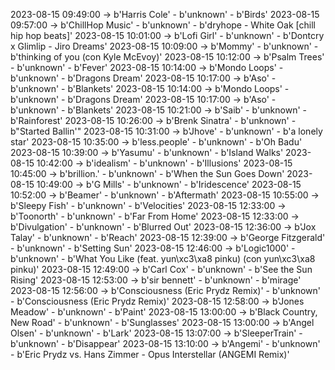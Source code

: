 2023-08-15 09:49:00 -> b'Harris Cole' - b'unknown' - b'Birds'
2023-08-15 09:57:00 -> b'ChillHop Music' - b'unknown' - b'dryhope - White Oak [chill hip hop beats]'
2023-08-15 10:01:00 -> b'Lofi Girl' - b'unknown' - b'Dontcry x Glimlip - Jiro Dreams'
2023-08-15 10:09:00 -> b'Mommy' - b'unknown' - b'thinking of you (con Kyle McEvoy)'
2023-08-15 10:12:00 -> b'Psalm Trees' - b'unknown' - b'Fever'
2023-08-15 10:14:00 -> b'Mondo Loops' - b'unknown' - b'Dragons Dream'
2023-08-15 10:17:00 -> b'Aso' - b'unknown' - b'Blankets'
2023-08-15 10:14:00 -> b'Mondo Loops' - b'unknown' - b'Dragons Dream'
2023-08-15 10:17:00 -> b'Aso' - b'unknown' - b'Blankets'
2023-08-15 10:21:00 -> b'Saib' - b'unknown' - b'Rainforest'
2023-08-15 10:26:00 -> b'Brenk Sinatra' - b'unknown' - b"Started Ballin'"
2023-08-15 10:31:00 -> b'Jhove' - b'unknown' - b'a lonely star'
2023-08-15 10:35:00 -> b'less.people' - b'unknown' - b'Oh Badu'
2023-08-15 10:39:00 -> b'Yasumu' - b'unknown' - b'Island Walks'
2023-08-15 10:42:00 -> b'idealism' - b'unknown' - b'Illusions'
2023-08-15 10:45:00 -> b'brillion.' - b'unknown' - b'When the Sun Goes Down'
2023-08-15 10:49:00 -> b'G Mills' - b'unknown' - b'Iridescence'
2023-08-15 10:52:00 -> b'Beamer' - b'unknown' - b'Aftermath'
2023-08-15 10:55:00 -> b'Sleepy Fish' - b'unknown' - b'Velocities'
2023-08-15 12:33:00 -> b'Toonorth' - b'unknown' - b'Far From Home'
2023-08-15 12:33:00 -> b'Divulgation' - b'unknown' - b'Blurred Out'
2023-08-15 12:36:00 -> b'Jox Talay' - b'unknown' - b'Reach'
2023-08-15 12:39:00 -> b'George Fitzgerald' - b'unknown' - b'Setting Sun'
2023-08-15 12:46:00 -> b'Logic1000' - b'unknown' - b'What You Like (feat. yun\xc3\xa8 pinku) (con yun\xc3\xa8 pinku)'
2023-08-15 12:49:00 -> b'Carl Cox' - b'unknown' - b'See the Sun Rising'
2023-08-15 12:53:00 -> b'sir bennett' - b'unknown' - b'mirage'
2023-08-15 12:56:00 -> b'Consciousness (Eric Prydz Remix)' - b'unknown' - b'Consciousness (Eric Prydz Remix)'
2023-08-15 12:58:00 -> b'Jones Meadow' - b'unknown' - b'Paint'
2023-08-15 13:00:00 -> b'Black Country, New Road' - b'unknown' - b'Sunglasses'
2023-08-15 13:00:00 -> b'Angel Olsen' - b'unknown' - b'Lark'
2023-08-15 13:07:00 -> b'SleeperTrain' - b'unknown' - b'Disappear'
2023-08-15 13:10:00 -> b'Angemi' - b'unknown' - b'Eric Prydz vs. Hans Zimmer - Opus Interstellar (ANGEMI Remix)'
